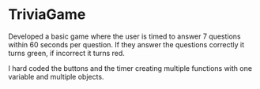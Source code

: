 # TriviaGame
Developed a basic game where the user is timed to answer 7 questions within 60 seconds per question.  If they answer the questions correctly it turns green, if incorrect it turns red.

I hard coded the buttons and the timer creating multiple functions with one variable and multiple objects.
